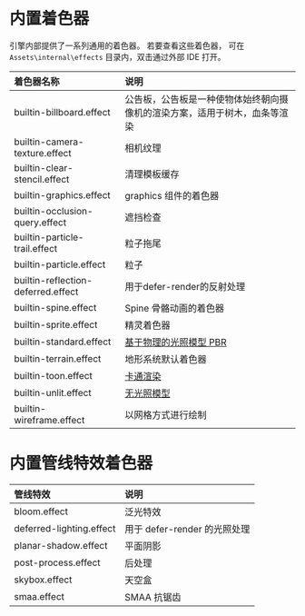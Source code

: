 # 内置着色器

引擎内部提供了一系列通用的着色器。 若要查看这些着色器， 可在 `Assets\internal\effects` 目录内，双击通过外部 IDE 打开。

| 着色器名称                         | 说明                                                                       |
| :--------------------------------- | :------------------------------------------------------------------------- |
| builtin-billboard.effect           | 公告板，公告板是一种使物体始终朝向摄像机的渲染方案，适用于树木，血条等渲染 |
| builtin-camera-texture.effect      | 相机纹理                                                                   |
| builtin-clear-stencil.effect       | 清理模板缓存                                                               |
| builtin-graphics.effect| graphics 组件的着色器|
| builtin-occlusion-query.effect     | 遮挡检查                                                                   |
| builtin-particle-trail.effect      | 粒子拖尾                                                                   |
| builtin-particle.effect            | 粒子                                                                       |
| builtin-reflection-deferred.effect | 用于defer-render的反射处理|
| builtin-spine.effect               | Spine 骨骼动画的着色器                                                     |
| builtin-sprite.effect              | 精灵着色器|
| builtin-standard.effect            | [基于物理的光照模型 PBR](effect-buildin-pbr.md)                         |
| builtin-terrain.effect             | 地形系统默认着色器                                                         |
| builtin-toon.effect                | [卡通渲染](effect-buildin-toon.md)                                         |
| builtin-unlit.effect               | [无光照模型](effect-buildin-unlit.md)                                      |
| builtin-wireframe.effect           | 以网格方式进行绘制                                                         |


# 内置管线特效着色器

| 管线特效                 | 说明        |
| :----------------------- | :---------- |
| bloom.effect             | 泛光特效           |
| deferred-lighting.effect | 用于 defer-render 的光照处理  |
| planar-shadow.effect     | 平面阴影    |
| post-process.effect      | 后处理      |
| skybox.effect            | 天空盒      |
| smaa.effect              | SMAA 抗锯齿 |



